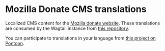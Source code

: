 # Mozilla Donate CMS translations

Localized CMS content for the [Mozilla donate website](https://donate.mozilla.org). These translations are consumed by the Wagtail instance from [this repository](https://github.com/mozilla/donate-wagtail).

You can participate to translations in your language from [this project on Pontoon](https://pontoon.mozilla.org/projects/donate-mozilla-content/).
